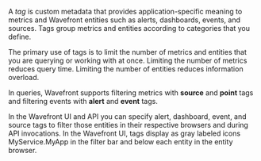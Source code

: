 A _tag_ is custom metadata that provides application-specific meaning to metrics and Wavefront entities such as alerts,
dashboards, events, and sources. Tags group metrics and entities according to categories that you define.

The primary use of tags is to limit the number of metrics and entities that you are querying or working with at once. Limiting
the number of metrics reduces query time. Limiting the number of entities reduces information overload.

In queries, Wavefront supports filtering metrics with **source** and **point** tags and filtering events with **alert** and **event** tags.

In the Wavefront UI and API you can specify alert, dashboard, event, and source tags to filter those entities in their
respective browsers and during API invocations. In the Wavefront UI, tags display as gray labeled icons <span class="v-align wf-tag-component item label label-default"><span class="tag-container v-align"><i class="fa fa-tag"></i>MyService.MyApp</span></span> in the filter bar and below each entity in the entity browser.
